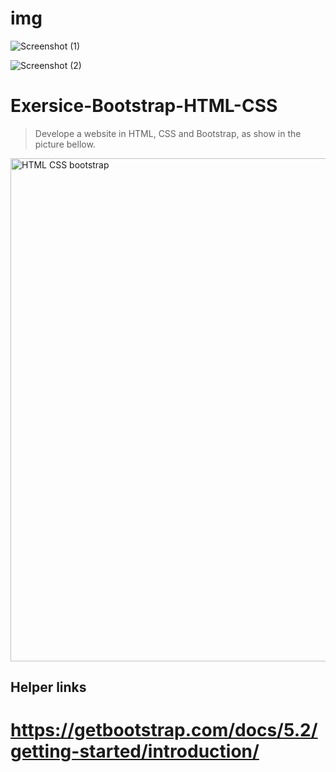 # img
![Screenshot (1)](https://user-images.githubusercontent.com/56152970/187444392-7f97220c-5175-48b1-9f33-0ac9a89696dd.png)

![Screenshot (2)](https://user-images.githubusercontent.com/56152970/187444431-80a586fb-4cdc-4d0d-9682-c2cbfb810d6d.png)


# Exersice-Bootstrap-HTML-CSS
> Develope a website in HTML, CSS and Bootstrap, as show in the picture bellow.

<img width="805" alt="HTML   CSS   bootstrap" src="https://user-images.githubusercontent.com/92260175/187416538-97c0e7f0-37e3-4812-bb5f-fed41efc7530.png">

## Helper links 
# https://getbootstrap.com/docs/5.2/getting-started/introduction/


